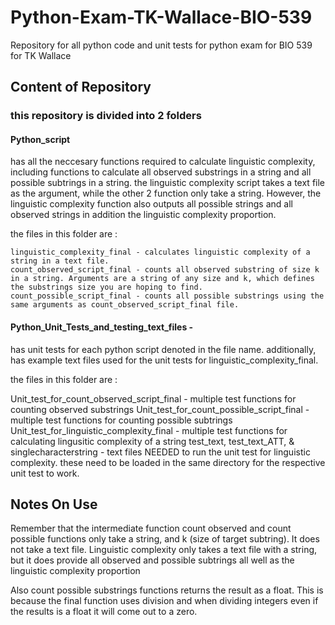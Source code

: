 # Python-Exam-TK-Wallace-BIO-539
Repository for all python code and unit tests for python exam for BIO 539 for TK Wallace

## Content of Repository
### this repository is divided into 2 folders

#### Python_script 
has all the neccesary functions required to calculate linguistic complexity, including functions to calculate all observed substrings in a string and all possible subtrings in a string. the linguistic complexity script takes a text file as the argument, while the other 2 function only take a string. However, the linguistic complexity function also outputs all possible strings and all observed strings in addition the linguistic complexity proportion.

  the files in this folder are :
  
    linguistic_complexity_final - calculates linguistic complexity of a string in a text file.
    count_observed_script_final - counts all observed substring of size k in a string. Arguments are a string of any size and k, which defines the substrings size you are hoping to find.
    count_possible_script_final - counts all possible substrings using the same arguments as count_observed_script_final file.

#### Python_Unit_Tests_and_testing_text_files -
has unit tests for each python script denoted in the file name. additionally, has example text files used for the unit tests for linguistic_complexity_final.

  the files in this folder are :
  
   Unit_test_for_count_observed_script_final - multiple test functions for counting observed substrings
   Unit_test_for_count_possible_script_final - multiple test functions for counting possible subtrings
   Unit_test_for_linguistic_complexity_final - multiple test functions for calculating lingusitic complexity of a string
   test_text, test_text_ATT, & singlecharacterstring - text files NEEDED to run the unit test for linguistic complexity. these need to be loaded in the same directory for the respective unit test to work.
   
## Notes On Use

Remember that the intermediate function count observed and count possible functions only take a string, and k (size of target subtring). It does not take a text file. Linguistic complexity only takes a text file with a string, but it does provide all observed and possible subtrings all well as the linguistic complexity proportion

Also count possible substrings functions returns the result as a float. This is because the final function uses division and when dividing integers even if the results is a float it will come out to a zero.


